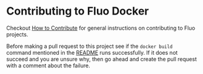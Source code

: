 <!--
Licensed to the Apache Software Foundation (ASF) under one or more
contributor license agreements.  See the NOTICE file distributed with
this work for additional information regarding copyright ownership.
The ASF licenses this file to You under the Apache License, Version 2.0
(the "License"); you may not use this file except in compliance with
the License.  You may obtain a copy of the License at

    http://www.apache.org/licenses/LICENSE-2.0

Unless required by applicable law or agreed to in writing, software
distributed under the License is distributed on an "AS IS" BASIS,
WITHOUT WARRANTIES OR CONDITIONS OF ANY KIND, either express or implied.
See the License for the specific language governing permissions and
limitations under the License.
-->

# Contributing to Fluo Docker

Checkout [How to Contribute][contribute] for general instructions on contributing to Fluo
projects.

Before making a pull request to this project see if the `docker build` command mentioned in
the [README](README.md) runs successfully.  If it does not succeed and you are unsure why, then go
ahead and create the pull request with a comment about the failure.

[contribute]: https://fluo.apache.org/how-to-contribute/
